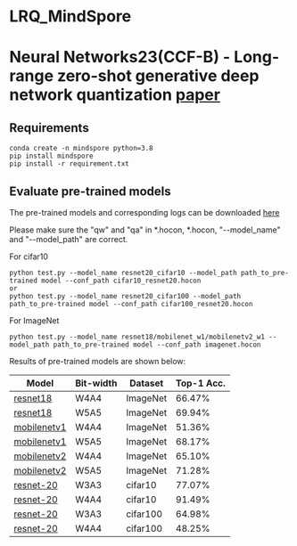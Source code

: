 # LRQ_MindSpore


# Neural Networks23(CCF-B) - Long-range zero-shot generative deep network quantization [paper](https://arxiv.org/pdf/2211.06816v1)

## Requirements

```
conda create -n mindspore python=3.8
pip install mindspore
pip install -r requirement.txt
```



## Evaluate pre-trained models

The pre-trained models and corresponding logs can be downloaded [here](https://drive.google.com/drive/folders/1wk0WNxHhJiUky2ymEYJBg4o6oXLM15e4?usp=sharing) 

Please make sure the "qw" and "qa" in *.hocon, *.hocon, "--model_name" and "--model_path" are correct.

For cifar10
```
python test.py --model_name resnet20_cifar10 --model_path path_to_pre-trained model --conf_path cifar10_resnet20.hocon
or
python test.py --model_name resnet20_cifar100 --model_path path_to_pre-trained model --conf_path cifar100_resnet20.hocon
```

For ImageNet
```
python test.py --model_name resnet18/mobilenet_w1/mobilenetv2_w1 --model_path path_to_pre-trained model --conf_path imagenet.hocon
```

Results of pre-trained models are shown below:

| Model     | Bit-width| Dataset  | Top-1 Acc.  |
| --------- | -------- | -------- | ----------- | 
| [resnet18](https://drive.google.com/file/d/1cMmYk9h7WhTkNRqataD0GWVCB3Dg0wPm/view?usp=sharing)  | W4A4 | ImageNet | 66.47%    | 
| [resnet18](https://drive.google.com/file/d/1k8Sh30Ftl0vkmttQYxy29XBuGRLf9H2m/view?usp=sharing)  | W5A5 | ImageNet | 69.94%    | 
| [mobilenetv1](https://drive.google.com/file/d/19Nzp6PyQcqRnAw9ZkNNpIPC8-IARfdBP/view?usp=sharing)  | W4A4 | ImageNet | 51.36%    |
| [mobilenetv1](https://drive.google.com/file/d/1KVGzD4K4qYzD-6KTtqGMYJ23YpJyuD2V/view?usp=sharing)  | W5A5 | ImageNet | 68.17%    | 
| [mobilenetv2](https://drive.google.com/file/d/16qfhgPsnORUq8EzMacoWNMNQ9npygM5h/view?usp=sharing)  | W4A4 | ImageNet | 65.10%    | 
| [mobilenetv2](https://drive.google.com/file/d/1PhsHcPLmpfcAUAxMAkWOr4-J1yJMWoXo/view?usp=sharing)  | W5A5 | ImageNet | 71.28%    |
| [resnet-20](https://drive.google.com/file/d/1MCA2bOiXnTJ3143oQW2l1c6cNsmtpmNC/view?usp=sharing)  | W3A3 | cifar10 | 77.07%    | 
| [resnet-20](https://drive.google.com/file/d/10RrZ9-weZ5Gq-g9XnVvEEh9esvyQ5_w6/view?usp=sharing)  | W4A4 | cifar10 | 91.49%    | 
| [resnet-20](https://drive.google.com/file/d/1-OJB6WJd-VyyR9JY2M6u32UBXB663nDn/view?usp=sharing)  | W3A3 | cifar100 | 64.98%    | 
| [resnet-20](https://drive.google.com/file/d/1M07Dvk747N1_CS9Tfl_EiBRV78aW7jC3/view?usp=sharing)  | W4A4 | cifar100 | 48.25%    | 

